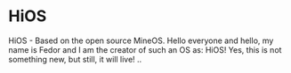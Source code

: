 # HiOS
HiOS - Based on the open source MineOS.
Hello everyone and hello, my name is Fedor and I am the creator of such an OS as: HiOS! Yes, this is not something new, but still, it will live! ..
